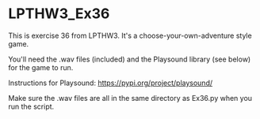 # LPTHW3_Ex36
This is exercise 36 from LPTHW3. It's a choose-your-own-adventure style game.

You'll need the .wav files (included) and the Playsound library (see below) for the game to run.

Instructions for Playsound:
https://pypi.org/project/playsound/

Make sure the .wav files are all in the same directory as Ex36.py when you run the script.
